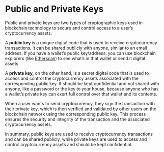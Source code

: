 # Public and Private Keys

Public and private keys are two types of cryptographic keys used in blockchain technology to secure and control access to a user’s cryptocurrency assets.

A **public key** is a unique digital code that is used to receive cryptocurrency transactions. It can be shared publicly with anyone, similar to an email address. If you have a wallet’s public key/address, you can use blockchain explorers (like [Etherscan](https://etherscan.io/)) to see what’s in that wallet or send it digital assets.

A **private key,** on the other hand, is a secret digital code that is used to access and control the cryptocurrency assets associated with the corresponding public key. It should be kept confidential and not shared with anyone, like a password or the key to your house, because anyone who has a wallet’s private key can exert full control over that wallet and its contents.

When a user wants to send cryptocurrency, they sign the transaction with their private key, which is then verified and validated by other users on the blockchain network using the corresponding public key. This process ensures the security and integrity of the transaction and the associated cryptocurrency assets.

In summary, public keys are used to receive cryptocurrency transactions and can be shared publicly, while private keys are used to access and control cryptocurrency assets and should be kept confidential.
